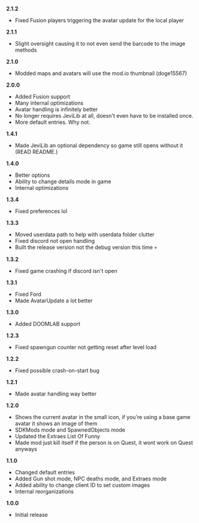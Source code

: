 **2.1.2**
* Fixed Fusion players triggering the avatar update for the local player

**2.1.1**
* Slight oversight causing it to not even send the barcode to the image methods

**2.1.0**
* Modded maps and avatars will use the mod.io thumbnail (doge15567)

**2.0.0**
* Added Fusion support
* Many internal optimizations
* Avatar handling is infinitely better
* No longer requires JeviLib at all, doesn't even have to be installed once.
* More default entries. Why not.

**1.4.1**
* Made JeviLib an optional dependency so game still opens without it (READ README.)

**1.4.0**
* Better options
* Ability to change details mode in game
* Internal optimizations

**1.3.4**
* Fixed preferences lol

**1.3.3**
* Moved userdata path to help with userdata folder clutter
* Fixed discord not open handling
* Built the release version not the debug version this time :skull:

**1.3.2**
* Fixed game crashing if discord isn't open

**1.3.1**
* Fixed Ford
* Made AvatarUpdate a lot better

**1.3.0**
* Added DOOMLAB support

**1.2.3**
* Fixed spawngun counter not getting reset after level load

**1.2.2**
* Fixed possible crash-on-start bug

**1.2.1**
* Made avatar handling way better

**1.2.0**
* Shows the current avatar in the small icon, if you're using a base game avatar it shows an image of them
* SDKMods mode and SpawnedObjects mode
* Updated the Extraes List Of Funny
* Made mod just kill itself if the person is on Quest, it wont work on Quest anyways

**1.1.0**
* Changed default entries
* Added Gun shot mode, NPC deaths mode, and Extraes mode
* Added ability to change client ID to set custom images
* Internal reorganizations

**1.0.0**
* Initial release
